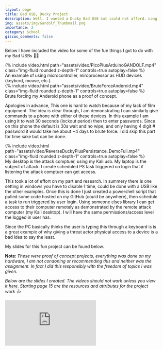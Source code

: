 ```yaml
---
layout: page
title: Bad USB, Ducky Project
description: Well, I wanted a Ducky Bad USB but could not afford. Long story short here are 2 $5 alternatives w/Arduino, Raspberry Pie 😀
img: assets/img/Gandolf_Thumbnail.png
importance: 2
category: School
giscus_comments: false
---
```


Below I have included the video for some of the fun things I got to do with my Bad USBs 👾🤫


<div class="row">
    <div class="col-md mt-5 mt-md-0">
        {% include video.html 
        path="assets/video/PicoPlusArduinoGANDOLF.mp4" 
        class="img-fluid rounded z-depth-1" 
        controls=true autoplay=false %}
    </div>
</div>
<div class="caption">
    An example of using microcontroller, miroprocessor as HUD devices (keybord, mouse, etc.). 
</div>



<div class="row">
    <div class="col-md mt-5 mt-md-0">
        {% include video.html 
        path="assets/video/BruteForceAnderoid.mp4" 
        class="img-fluid rounded z-depth-1" 
        controls=true autoplay=false %}
    </div>
</div>
<div class="caption">
    Brute forcing my Anderoid phone as a proof of concept. 
</div>

Apologies in advance, This one is hard to watch because of my lack of film equipment. The idea is clear through, I am demonstrating I can similarly give commands to a phone with either of these devices. In this example I am using it to wait 30 seconds (lockout period) then to enter passwords. Since on this phone the default is 30s wait and no wipe, and only having 4 digit # password it would take me about ~4 days to brute force. I did skip this part for time sake but can be done. 

<div class="row">
    <div class="col-md mt-5 mt-md-0">
        {% include video.html 
        path="assets/video/ReverseDuckyPlusPersistance_DemoFull.mp4" 
        class="img-fluid rounded z-depth-1" 
        controls=true autoplay=false %}
    </div>
</div>
<div class="caption">
    My desktop is the attack comptuer, using my Kali usb. My laptop is the subject of attack. I create scheduled PS task triggered on login that if listening the attack comptuer can get access. 
</div>

This took a lot of effort on my part and research. In summery there is one setting in windows you have to disable 1 time, could be done with a USB like the other examples. Once this is done I just created a powershell script that pulled some code hosted on my GitHub (could be anywhere), then schedule a task to run triggered by user login. Using someone elses library I can get access to their computer remotely as demonstrated by the remote attack computer (my Kali desktop). I will have the same permissions/access level the logged in user has. 


Since the PC basically thinks the user is typing this through a keyboard is is a great example of why giving a threat actor physical access to a device is a bad idea to say the least. 

My slides for this fun project can be found below. 

<b>Note: </b><i>These were proof of concept projects, everything was done on my hardware, I am not condoning or recommending this and neither was the assignment. In fact I did this responsibly with the freedom of topics I was given.</i>

<i>Below are the slides I created. The videos should not work unless you view it <a href="https://docs.google.com/presentation/d/1W2ecQoQON7yraziY6Ja600XYWgqb7X1nyP8KQ3nhXIE/edit?usp=sharing" target="_blank">here</a>. Starting page 15 are the resources and attributes for the project work 👍</i>

<iframe id="size-iframe-p2" src="https://docs.google.com/presentation/d/e/2PACX-1vTDd3jQpdXg1o7PcCGK0yr7_9lkatLNntXh0IJ8xGRAakqKhsiWxw6XIcNlkEch-L9AiHRJyn7yg1bq/embed?start=true&loop=true&delayms=3000" frameborder="0" 
allowfullscreen="false" mozallowfullscreen="false" webkitallowfullscreen="false">
</iframe>



